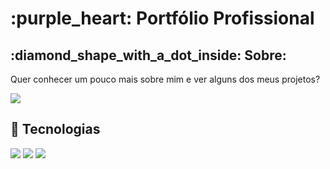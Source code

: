 <h1> :purple_heart: Portfólio Profissional</h1>

<h2> :diamond_shape_with_a_dot_inside: Sobre: </h2>
<p>Quer conhecer um pouco mais sobre mim e ver alguns dos meus projetos?</p>

<div>
  <img src="https://i.postimg.cc/8zjhYqhB/badge-challenge-one.png"
</div>

## :rocket: Tecnologias
<div>
  <img src="https://img.shields.io/badge/HTML-239120?style=for-the-badge&logo=html5&logoColor=white">
  <img src="https://img.shields.io/badge/CSS-239120?&style=for-the-badge&logo=css3&logoColor=white">
  <img src="https://img.shields.io/badge/JavaScript-F7DF1E?style=for-the-badge&logo=javascript&logoColor=black">
</div>

